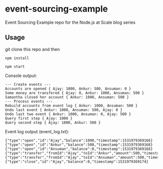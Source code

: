 # event-sourcing-example

Event Sourcing Example repo for the Node.js at Scale blog series

## Usage

git clone this repo and then

```
npm install
```


```
npm start
```

Console output:

```
--- Create events ---
Accounts are opened { Ajay: 1000, Ankur: 500, Ansuman: 0 }
Some money are transfered { Ajay: 0, Ankur: 1000, Ansuman: 500 }
Samantha closed her account { Ankur: 1000, Ansuman: 500 }
--- Process events ---
Rebuild accounts from event log { Ankur: 1000, Ansuman: 500 }
Undo last event { Ankur: 1000, Ansuman: 500, Ajay: 0 }
Undo last two event { Ankur: 1000, Ansuman: 0, Ajay: 500 }
Query first step { Ajay: 1000 }
Query second step { Ajay: 1000, Ankur: 500 }
```

Event log output (event_log.txt):

```
{"type":"open","id":"Ajay","balance":1000,"timestamp":1531979369166}
{"type":"open","id":"Ankur","balance":500,"timestamp":1531979369168}
{"type":"open","id":"Ansuman","balance":0,"timestamp":1531979369168}
{"type":"transfer","fromId":"Ajay","toId":"Ankur","amount":500,"timestamp":1531979369171}
{"type":"transfer","fromId":"Ajay","toId":"Ansuman","amount":500,"timestamp":1531979369171}
{"type":"close","id":"Ajay","balance":0,"timestamp":1531979369174}

```
